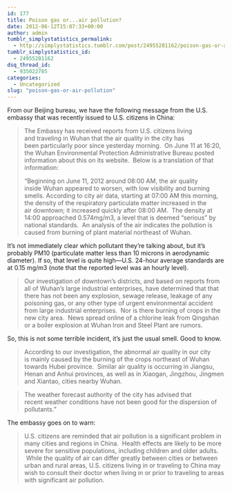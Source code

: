 ```yaml
---
id: 177
title: Poison gas or...air pollution?
date: 2012-06-12T15:07:33+00:00
author: admin
tumblr_simplystatistics_permalink:
  - http://simplystatistics.tumblr.com/post/24955281162/poison-gas-or-air-pollution
tumblr_simplystatistics_id:
  - 24955281162
dsq_thread_id:
  - 935022785
categories:
  - Uncategorized
slug: "poison-gas-or-air-pollution"
---
```

From our Beijing bureau, we have the following message from the U.S. embassy that was recently issued to U.S. citizens in China:

> <span>The Embassy has received reports from U.S. citizens living and </span><span>traveling in Wuhan that the air quality in the city has been </span><span>particularly poor since yesterday morning.  On June 11 at 16:20, the </span><span>Wuhan Environmental Protection Administrative Bureau posted information </span><span>about this on its website.  Below is a translation of that information:</span>
> 
> <span>&#8220;Beginning on June 11, 2012 around 08:00 AM, the air quality inside </span><span>Wuhan appeared to worsen, with low visibility and burning smells. </span><span>According to city air data, starting at 07:00 AM this morning, the </span><span>density of the respiratory particulate matter increased in the air </span><span>downtown; it increased quickly after 08:00 AM.  The density at 14:00 </span><span>approached 0.574mg/m3, a level that is deemed &#8220;serious&#8221; by national </span><span>standards.  An analysis of the air indicates the pollution is caused </span><span>from burning of plant material northeast of Wuhan.</span>

<span>It&#8217;s not immediately clear which pollutant they&#8217;re talking about, but it&#8217;s probably PM10 (particulate matter less than 10 microns in aerodynamic diameter). If so, that level is quite high&#8212;U.S. 24-hour average standards are at 0.15&#160;mg/m3 (note that the reported level was an hourly level). </span>

> <span>Our investigation of downtown&#8217;s districts, and based on reports from all </span><span>of Wuhan&#8217;s large industrial enterprises, have determined that that there </span><span>has not been any explosion, sewage release, leakage of any poisoning </span><span>gas, or any other type of urgent environmental accident from large </span><span>industrial enterprises.  Nor is there burning of crops in the new city </span><span>area.  News spread online of a chlorine leak from Qingshan or a boiler </span><span>explosion at Wuhan Iron and Steel Plant are rumors.</span>

<span></span>So, this is not some terrible incident, it&#8217;s just the usual smell. Good to know.

> <span>According to our investigation, the abnormal air quality in our city is </span><span>mainly caused by the burning of the crops northeast of Wuhan towards </span><span>Hubei province.  Similar air quality is occurring in Jiangsu, Henan and </span><span>Anhui provinces, as well as in Xiaogan, Jingzhou, Jingmen and Xiantao, </span><span>cities nearby Wuhan.</span>

> <span></span>The weather forecast authority of the city has advised that recent weather conditions have not been good for the dispersion of pollutants.&#8221;

The embassy goes on to warn:

> U.S. citizens are reminded that air pollution is a significant problem in many cities and regions in China.  Health effects are likely to be more severe for sensitive populations, including children and older adults.  While the quality of air can differ greatly between cities or between urban and rural areas, U.S. citizens living in or traveling to China may wish to consult their doctor when living in or prior to traveling to areas with significant air pollution.
